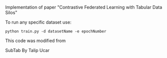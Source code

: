 Implementation of paper "Contrastive Federated Learning with Tabular Data Silos"


To run any specific dataset use:
```
python train.py -d datasetName -e epochNumber
```
This code was modified from 

SubTab By Talip Ucar
